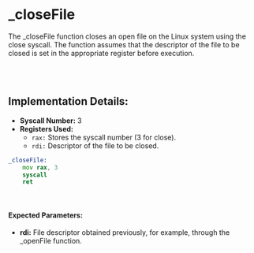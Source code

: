 # _closeFile
The _closeFile function closes an open file on the Linux system using the close syscall. The function assumes that the descriptor of the file to be closed is set in the appropriate register before execution.

<br><br>

## Implementation Details:
- **Syscall Number:** 3
- **Registers Used:**
    - `rax:` Stores the syscall number (3 for close).
    - `rdi:` Descriptor of the file to be closed.

```asm
_closeFile:
    mov rax, 3
    syscall
    ret
```

<br>

#### Expected Parameters:
- **rdi:** File descriptor obtained previously, for example, through the _openFile function.